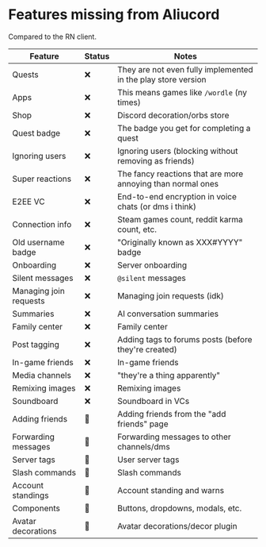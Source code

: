 # Features missing from Aliucord
Compared to the RN client.

| Feature                | Status | Notes                                                         |
| ---------------------- | ------ | ------------------------------------------------------------- |
| Quests                 | ❌      | They are not even fully implemented in the play store version |
| Apps                   | ❌      | This means games like `/wordle` (ny times)                    |
| Shop                   | ❌      | Discord decoration/orbs store                                 |
| Quest badge            | ❌      | The badge you get for completing a quest                      |
| Ignoring users         | ❌      | Ignoring users (blocking without removing as friends)         |
| Super reactions        | ❌      | The fancy reactions that are more annoying than normal ones   |
| E2EE VC                | ❌      | End-to-end encryption in voice chats (or dms i think)         |
| Connection info        | ❌      | Steam games count, reddit karma count, etc.                   |
| Old username badge     | ❌      | "Originally known as XXX#YYYY" badge                          |
| Onboarding             | ❌      | Server onboarding                                             |
| Silent messages        | ❌      | `@silent` messages                                            |
| Managing join requests | ❌      | Managing join requests (idk)                                  |
| Summaries              | ❌      | AI conversation summaries                                     |
| Family center          | ❌      | Family center                                                 |
| Post tagging           | ❌      | Adding tags to forums posts (before they're created)          |
| In-game friends        | ❌      | In-game friends                                               |
| Media channels         | ❌      | "they're a thing apparently"                                  |
| Remixing images        | ❌      | Remixing images                                               |
| Soundboard             | ❌      | Soundboard in VCs                                             |
| Adding friends         | 🚧      | Adding friends from the "add friends" page                    |
| Forwarding messages    | 🚧      | Forwarding messages to other channels/dms                     |
| Server tags            | 🚧      | User server tags                                              |
| Slash commands         | 🚧      | Slash commands                                                |
| Account standings      | 🚧      | Account standing and warns                                    |
| Components             | 🚧      | Buttons, dropdowns, modals, etc.                              |
| Avatar decorations     | 🚧      | Avatar decorations/decor plugin                               |